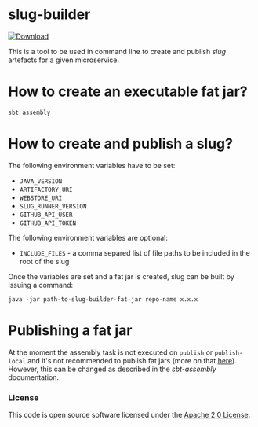 
# slug-builder

 [ ![Download](https://api.bintray.com/packages/hmrc/releases/slug-builder/images/download.svg) ](https://bintray.com/hmrc/releases/slug-builder/_latestVersion)

This is a tool to be used in command line to create and publish *slug* artefacts for a given microservice.

# How to create an executable fat jar?

`sbt assembly`

# How to create and publish a slug?

The following environment variables have to be set:
* `JAVA_VERSION`
* `ARTIFACTORY_URI`
* `WEBSTORE_URI`
* `SLUG_RUNNER_VERSION`
* `GITHUB_API_USER`
* `GITHUB_API_TOKEN`

The following environment variables are optional:
* `INCLUDE_FILES` - a comma separed list of file paths to be included in the root of the slug

Once the variables are set and a fat jar is created, slug can be built by issuing a command:

`java -jar path-to-slug-builder-fat-jar repo-name x.x.x`

# Publishing a fat jar

At the moment the assembly task is not executed on `publish` or `publish-local` and it's not recommended to publish fat jars (more on that [here](https://github.com/sbt/sbt-assembly#publishing-not-recommended)). However, this can be changed as described in the *sbt-assembly* documentation.

### License

This code is open source software licensed under the [Apache 2.0 License]("http://www.apache.org/licenses/LICENSE-2.0.html").
